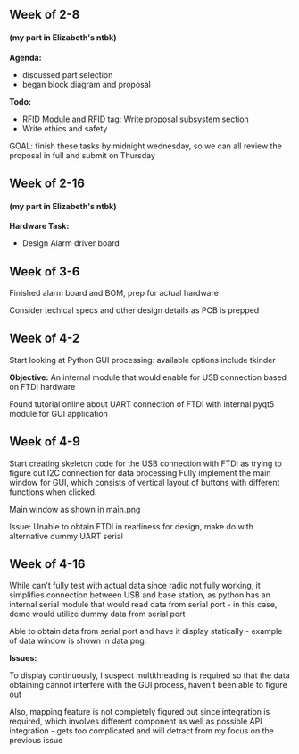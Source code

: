 ## Week of 2-8
#### (my part in Elizabeth's ntbk)

**Agenda:**
- discussed part selection
- began block diagram and proposal

**Todo:**

- RFID Module and RFID tag: Write proposal subsystem section
- Write ethics and safety

GOAL: finish these tasks by midnight wednesday, so we can all review the proposal in full and submit on Thursday

## Week of 2-16
#### (my part in Elizabeth's ntbk)

**Hardware Task:**
- Design Alarm driver board

## Week of 3-6

Finished alarm board and BOM, prep for actual hardware

Consider techical specs and other design details as PCB is prepped

## Week of 4-2

Start looking at Python GUI processing: available options include tkinder

**Objective:** An internal module that would enable for USB connection based on FTDI hardware

Found tutorial online about UART connection of FTDI with internal pyqt5 module for GUI application

## Week of 4-9

Start creating skeleton code for the USB connection with FTDI as trying to figure out I2C connection for data processing
Fully implement the main window for GUI, which consists of vertical layout of buttons with different functions when clicked.

Main window as shown in main.png

Issue: Unable to obtain FTDI in readiness for design, make do with alternative dummy UART serial

## Week of 4-16

While can't fully test with actual data since radio not fully working, it simplifies connection between USB and base station, as python has an internal serial module that would read data from serial port - in this case, demo would utilize dummy data from serial port

Able to obtain data from serial port and have it display statically - example of data window is shown in data.png.

**Issues:**

To display continuously, I suspect multithreading is required so that the data obtaining cannot interfere with the GUI process, haven't been able to figure out

Also, mapping feature is not completely figured out since integration is required, which involves different component as well as possible API integration - gets too complicated and will detract from my focus on the previous issue

